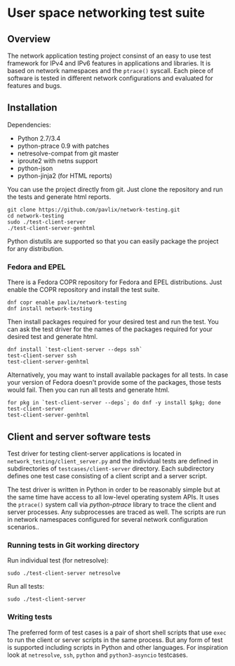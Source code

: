 # User space networking test suite

## Overview

The network application testing project consinst of an easy to use test
framework for IPv4 and IPv6 features in applications and libraries. It
is based on network namespaces and the `ptrace()` syscall. Each piece
of software is tested in different network configurations and evaluated
for features and bugs.

## Installation

Dependencies:

 * Python 2.7/3.4
 * python-ptrace 0.9 with patches
 * netresolve-compat from git master
 * iproute2 with netns support
 * python-json
 * python-jinja2 (for HTML reports)

You can use the project directly from git. Just clone the repository and
run the tests and generate html reports.

    git clone https://github.com/pavlix/network-testing.git
    cd network-testing
    sudo ./test-client-server
    ./test-client-server-genhtml

Python distutils are supported so that you can easily package the project
for any distribution.

### Fedora and EPEL

There is a Fedora COPR repository for Fedora and EPEL distributions. Just
enable the COPR repository and install the test suite.

    dnf copr enable pavlix/network-testing
    dnf install network-testing

Then install packages required for your desired test and run the test. You
can ask the test driver for the names of the packages required for your
desired test and generate html.

    dnf install `test-client-server --deps ssh`
    test-client-server ssh
    test-client-server-genhtml

Alternatively, you may want to install available packages for all tests. In
case your version of Fedora doesn't provide some of the packages, those
tests would fail. Then you can run all tests and generate html.

    for pkg in `test-client-server --deps`; do dnf -y install $pkg; done
    test-client-server
    test-client-server-genhtml

## Client and server software tests

Test driver for testing client-server applications is located in
`network_testing/client_server.py` and the individual tests are defined in
subdirectories of `testcases/client-server` directory. Each subdirectory
defines one test case consisting of a client script and a server script.

The test driver is written in Python in order to be reasonably simple
but at the same time have access to all low-level operating system
APIs. It uses the `ptrace()` system call via *python-ptrace* library
to trace the client and server processes. Any subprocesses are traced
as well. The scripts are run in network namespaces configured for
several network configuration scenarios..

### Running tests in Git working directory

Run individual test (for netresolve):

    sudo ./test-client-server netresolve

Run all tests:

    sudo ./test-client-server

### Writing tests

The preferred form of test cases is a pair of short shell scripts that
use `exec` to run the client or server scripts in the same process. But
any form of test is supported including scripts in Python and other
languages. For inspiration look at `netresolve`, `ssh`, `python` and
`python3-asyncio` testcases.
